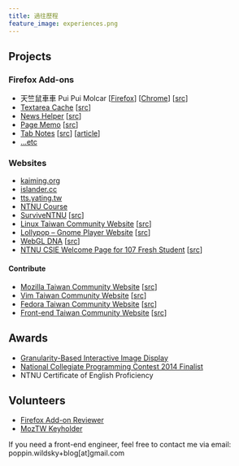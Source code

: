 ```yaml
---
title: 過往歷程
feature_image: experiences.png
---
```

Projects
--------

### Firefox Add-ons

*   天竺鼠車車 Pui Pui Molcar \[[Firefox](https://addons.mozilla.org/firefox/addon/pui-pui-molcar/)\] \[[Chrome](https://chrome.google.com/webstore/detail/%E5%A4%A9%E7%AB%BA%E9%BC%A0%E8%BB%8A%E8%BB%8A-pui-pui-molcar/kfkbkkidnodllehfdickdgikmecabfie)\] \[[src](https://github.com/wildskyf/pui)\]
*   [Textarea Cache](https://addons.mozilla.org/en-US/firefox/addon/textarea-cache) \[[src](https://github.com/wildskyf/TextareaCache)\]
*   [News Helper](http://newshelper.g0v.tw/) \[[src](https://github.com/g0v/newshelper-extension)\]
*   [Page Memo](https://addons.mozilla.org/en-US/firefox/addon/page-memo/) \[[src](https://github.com/wildskyf/pageMemo)\]
*   [Tab Notes](https://addons.mozilla.org/en-US/firefox/addon/tab-notes/) \[[src](https://github.com/wildskyf/tab-notes)\] \[[article](http://blog.wildsky.cc/posts/addon-tab-notes/)\]
*   […etc](https://addons.mozilla.org/en-US/firefox/user/wildsky/)

### Websites

*   [kaiming.org](http://kaiming.org)
*   [islander.cc](https://islander.cc)
*   [tts.yating.tw](http://tts.yating.tw)
*   [NTNU Course](http://course.sa.ntnu.edu.tw/)
*   [SurviveNTNU](http://survive.shida.us/) \[[src](https://github.com/communityNTNU/surviveNTNU/)\]
*   [Linux Taiwan Community Website](http://www.linux.org.tw/) \[[src](https://github.com/linux-taiwan/www.linux.org.tw)\]
*   [Lollypop – Gnome Player Website](https://wildskyf.github.io/lollypop-web/) \[[src](https://github.com/wildskyf/lollypop-web)\]
*   [WebGL DNA](https://wildskyf.github.io/WebGL-DNA/) \[[src](https://github.com/wildskyf/WebGL-DNA)\]
*   [NTNU CSIE Welcome Page for 107 Fresh Student](http://wildskyf.github.io/for107/) \[[src](https://github.com/wildskyf/for107)\]

#### Contribute

*   [Mozilla Taiwan Community Website](https://moztw.org/) \[[src](https://github.com/moztw/www.moztw.org)\]
*   [Vim Taiwan Community Website](http://www.vim.tw/) \[[src](https://github.com/vim-tw/vim-tw.github.io)\]
*   [Fedora Taiwan Community Website](http://fedora.linux.org.tw/) \[[src](https://github.com/linux-taiwan/fedora.linux.org.tw)\]
*   [Front-end Taiwan Community Website](http://f2e.tw/) \[[src](https://github.com/f2etw/f2etw.github.io)\]

Awards
------

*   [Granularity-Based Interactive Image Display](https://sigport.org/documents/granularity-based-interactive-image-display-0)
*   [National Collegiate Programming Contest 2014 Finalist](https://ncpc.idi.ntnu.no/ncpc2014/)
*   NTNU Certificate of English Proficiency

Volunteers
----------

*   [Firefox Add-on Reviewer](https://wiki.mozilla.org/Add-ons/Reviewers)
*   [MozTW Keyholder](https://moztw.org/space/)

If you need a front-end engineer, feel free to contact me via email: poppin.wildsky+blog\[at\]gmail.com
